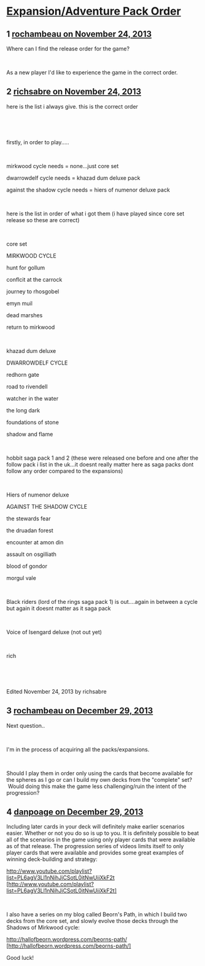 # [Expansion/Adventure Pack Order](https://community.fantasyflightgames.com/topic/94035-expansionadventure-pack-order/)

## 1 [rochambeau on November 24, 2013](https://community.fantasyflightgames.com/topic/94035-expansionadventure-pack-order/?do=findComment&comment=915740)

Where can I find the release order for the game?

 

As a new player I'd like to experience the game in the correct order.

## 2 [richsabre on November 24, 2013](https://community.fantasyflightgames.com/topic/94035-expansionadventure-pack-order/?do=findComment&comment=915747)

here is the list i always give. this is the correct order

 

 

firstly, in order to play.....

 

mirkwood cycle needs = none...just core set

dwarrowdelf cycle needs = khazad dum deluxe pack

against the shadow cycle needs = hiers of numenor deluxe pack

 


here is the list in order of what i got them (i have played since core set release so these are correct)

 

core set

MIRKWOOD CYCLE

hunt for gollum

conflcit at the carrock

journey to rhosgobel

emyn muil

dead marshes

return to mirkwood

 

khazad dum deluxe

DWARROWDELF CYCLE

redhorn gate

road to rivendell

watcher in the water

the long dark

foundations of stone

shadow and flame

 

hobbit saga pack 1 and 2 (these were released one before and one after the follow pack i list in the uk...it doesnt really matter here as saga packs dont follow any order compared to the expansions)

 

Hiers of numenor deluxe

AGAINST THE SHADOW CYCLE

the stewards fear

the druadan forest

encounter at amon din

assault on osgilliath

blood of gondor

morgul vale

 

Black riders (lord of the rings saga pack 1) is out....again in between a cycle but again it doesnt matter as it saga pack

 

Voice of Isengard deluxe (not out yet)

 

rich

 

 

Edited November 24, 2013 by richsabre

## 3 [rochambeau on December 29, 2013](https://community.fantasyflightgames.com/topic/94035-expansionadventure-pack-order/?do=findComment&comment=940284)

Next question..

 

I'm in the process of acquiring all the packs/expansions.  

 

Should I play them in order only using the cards that become available for the spheres as I go or can I build my own decks from the "complete" set?  Would doing this make the game less challenging/ruin the intent of the progression?

## 4 [danpoage on December 29, 2013](https://community.fantasyflightgames.com/topic/94035-expansionadventure-pack-order/?do=findComment&comment=940314)

Including later cards in your deck will definitely make earlier scenarios easier. Whether or not you do so is up to you. It is definitely possible to beat all of the scenarios in the game using only player cards that were available as of that release. The progression series of videos limits itself to only player cards that were available and provides some great examples of winning deck-building and strategy:

http://www.youtube.com/playlist?list=PL6agV3Ll1nNihJiCSotL0itNwUiiXkF2t [http://www.youtube.com/playlist?list=PL6agV3Ll1nNihJiCSotL0itNwUiiXkF2t]

 

I also have a series on my blog called Beorn's Path, in which I build two decks from the core set, and slowly evolve those decks through the Shadows of Mirkwood cycle:

http://hallofbeorn.wordpress.com/beorns-path/ [http://hallofbeorn.wordpress.com/beorns-path/]

Good luck!

